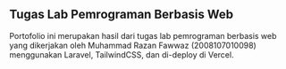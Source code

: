 ## Tugas Lab Pemrograman Berbasis Web

Portofolio ini merupakan hasil dari tugas lab pemrograman berbasis web yang dikerjakan oleh Muhammad Razan Fawwaz (2008107010098) menggunakan Laravel, TailwindCSS, dan di-deploy di Vercel.
